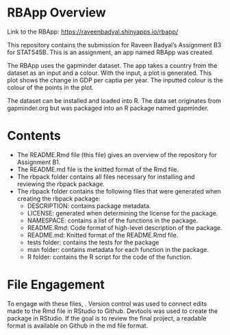 # RBApp Overview

Link to the RBApp: https://raveenbadyal.shinyapps.io/rbapp/

This repository contains the submission for Raveen Badyal’s Assignment
B3 for STAT545B. This is an assignment, an app named RBApp was created.

The RBApp uses the gapminder dataset. The app takes a country from the dataset as an input and a colour. With the input, a plot is generated. This plot shows the change in GDP per captia per year. The inputted colour is the colour of the points in the plot.

The dataset can be installed and loaded into R. The data set originates from gapminder.org but was packaged into an R package named gapminder.

# Contents

- The README.Rmd file (this file) gives an overview of the repository
  for Assignment B1.
- The README.md file is the knitted format of the Rmd file.
- The rbpack folder contains all files necessary for installing and
  reviewing the rbpack package.
- The rbpack folder contains the following files that were generated
  when creating the rbpack package:
  - DESCRIPTION: contains package metadata.
  - LICENSE: generated when determining the license for the package.
  - NAMESPACE: contains a list of the functions in the package.
  - README.Rmd: Code format of high-level description of the package.
  - README.md: Knitted format of the README.Rmd file.
  - tests folder: contains the tests for the package
  - man folder: contains metadata for each function in the package.
  - R folder: contains the R script for the code of the function.

# File Engagement

To engage with these files, . Version control was used to connect edits
made to the Rmd file in RStudio to Github. Devtools was used to create
the package in RStudio. If the goal is to review the final project, a
readable format is available on Github in the md file format.
